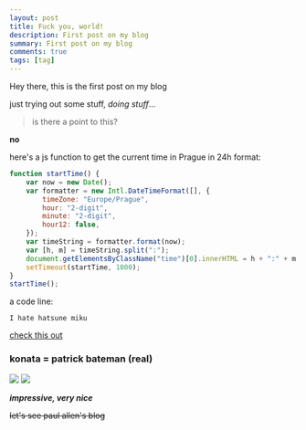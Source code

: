 ```yaml
---
layout: post
title: Fuck you, world!
description: First post on my blog
summary: First post on my blog
comments: true
tags: [tag]
---
```


Hey there, this is the first post on my blog

just trying out some stuff, *doing stuff*...

> is there a point to this?

**no**

here's a js function to get the current time in Prague in 24h format:
```js
function startTime() {
    var now = new Date();
    var formatter = new Intl.DateTimeFormat([], {
        timeZone: "Europe/Prague",
        hour: "2-digit",
        minute: "2-digit",
        hour12: false,
    });
    var timeString = formatter.format(now);
    var [h, m] = timeString.split(":");
    document.getElementsByClassName("time")[0].innerHTML = h + ":" + m;
    setTimeout(startTime, 1000);
}
startTime();
```

a code line:

`I hate hatsune miku`

[check this out](https://youtu.be/r34UfDH7uBw)

### konata = patrick bateman (real)

![](https://media.tenor.com/images/3e2bf0427a1c7bf78f78bdf9c9faaabb/raw)
![](https://i.kym-cdn.com/photos/images/facebook/001/995/865/43b.jpg)

***impressive, very nice***

~~let's see paul allen's blog~~